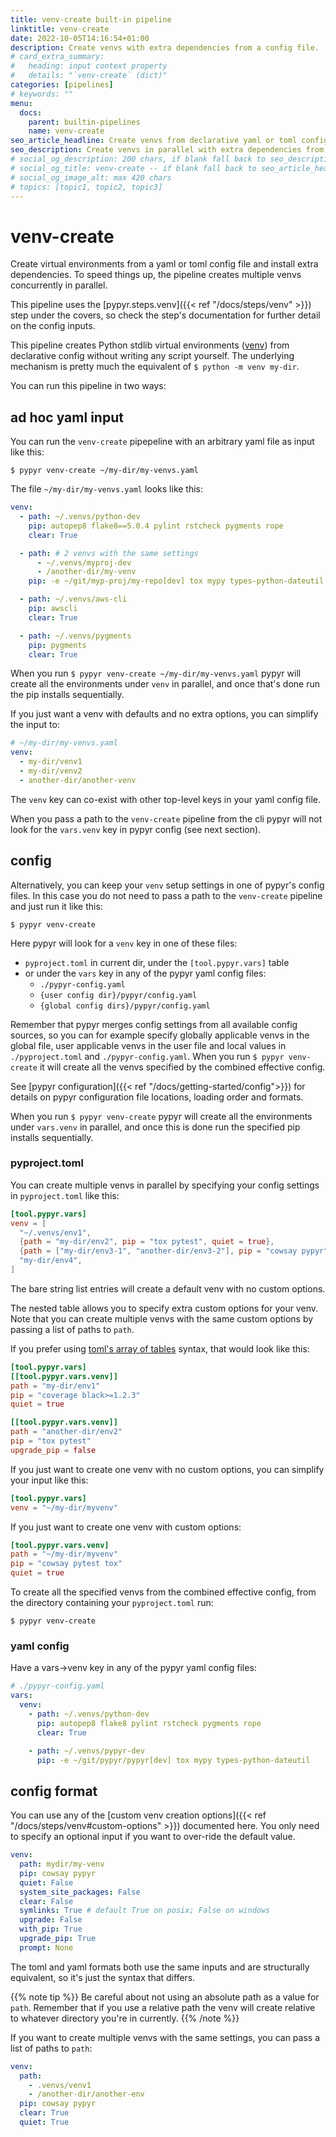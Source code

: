 ```yaml
---
title: venv-create built-in pipeline
linktitle: venv-create
date: 2022-10-05T14:16:54+01:00
description: Create venvs with extra dependencies from a config file.
# card_extra_summary:
#   heading: input context property
#   details: "`venv-create` (dict)"
categories: [pipelines]
# keywords: ""
menu:
  docs:
    parent: builtin-pipelines
    name: venv-create
seo_article_headline: Create venvs from declarative yaml or toml config files.
seo_description: Create venvs in parallel with extra dependencies from a config file without writing any code.
# social_og_description: 200 chars, if blank fall back to seo_description then description
# social_og_title: venv-create -- if blank fall back to seo_article_headline > .Title. Max 70 chars
# social_og_image_alt: max 420 chars
# topics: [topic1, topic2, topic3]
---
```

# venv-create
Create virtual environments from a yaml or toml config file and install extra
dependencies. To speed things up, the pipeline creates multiple venvs
concurrently in parallel.

This pipeline uses the [pypyr.steps.venv]({{< ref "/docs/steps/venv" >}}) step
under the covers, so check the step's documentation for further detail on the
config inputs.

This pipeline creates Python stdlib virtual environments
([venv](https://docs.python.org/3/library/venv.html)) from declarative config
without writing any script yourself. The underlying mechanism is pretty much
the equivalent of `$ python -m venv my-dir`.

You can run this pipeline in two ways:

## ad hoc yaml input
You can run the `venv-create` pipepeline with an arbitrary yaml file as input
like this:

```text
$ pypyr venv-create ~/my-dir/my-venvs.yaml
```

The file `~/my-dir/my-venvs.yaml` looks like this:
```yaml
venv:
  - path: ~/.venvs/python-dev
    pip: autopep8 flake8==5.0.4 pylint rstcheck pygments rope
    clear: True

  - path: # 2 venvs with the same settings
      - ~/.venvs/myproj-dev
      - /another-dir/my-venv
    pip: -e ~/git/myp-proj/my-repo[dev] tox mypy types-python-dateutil

  - path: ~/.venvs/aws-cli
    pip: awscli
    clear: True

  - path: ~/.venvs/pygments
    pip: pygments
    clear: True
```

When you run `$ pypyr venv-create ~/my-dir/my-venvs.yaml` pypyr will create
all the environments under `venv` in parallel, and once that's done run the
pip installs sequentially.

If you just want a venv with defaults and no extra options, you can simplify
the input to:

```yaml
# ~/my-dir/my-venvs.yaml
venv:
  - my-dir/venv1
  - my-dir/venv2
  - another-dir/another-venv
```

The `venv` key can co-exist with other top-level keys in your yaml config file.

When you pass a path to the `venv-create` pipeline from the cli pypyr will not
look for the `vars.venv` key in pypyr config (see next section).

## config
Alternatively, you can keep your `venv` setup settings in one of pypyr's config
files. In this case you do not need to pass a path to the `venv-create` pipeline
and just run it like this:

```text
$ pypyr venv-create
```

Here pypyr will look for a `venv` key in one of these files:
- `pyproject.toml` in current dir, under the `[tool.pypyr.vars]` table
- or under the `vars` key in any of the pypyr yaml config files:
  - `./pypyr-config.yaml`
  - `{user config dir}/pypyr/config.yaml`
  - `{global config dirs}/pypyr/config.yaml`

Remember that pypyr merges config settings from all available config sources, so
you can for example specify globally applicable venvs in the global file, user
applicable venvs in the user file and local values in `./pyproject.toml` and
`./pypyr-config.yaml`. When you run `$ pypyr venv-create` it will create all the
venvs specified by the combined effective config.

See [pypyr configuration]({{< ref "/docs/getting-started/config">}}) for
details on pypyr configuration file locations, loading order and formats.

When you run `$ pypyr venv-create` pypyr will create all the environments under
`vars.venv` in parallel, and once this is done run the specified pip installs
sequentially.

### pyproject.toml
You can create multiple venvs in parallel by specifying your config settings
in `pyproject.toml` like this:
```toml
[tool.pypyr.vars]
venv = [
  "~/.venvs/env1",
  {path = "my-dir/env2", pip = "tox pytest", quiet = true},
  {path = ["my-dir/env3-1", "another-dir/env3-2"], pip = "cowsay pypyr", quiet = true},
  "my-dir/env4",
]
```

The bare string list entries will create a default venv with no custom options.

The nested table allows you to specify extra custom options for your venv. Note
that you can create multiple venvs with the same custom options by passing a
list of paths to `path`.

If you prefer using
[toml's array of tables](https://toml.io/en/latest#array-of-tables) syntax,
that would look like this:
```toml
[tool.pypyr.vars]
[[tool.pypyr.vars.venv]]
path = "my-dir/env1"
pip = "coverage black>=1.2.3"
quiet = true

[[tool.pypyr.vars.venv]]
path = "another-dir/env2"
pip = "tox pytest"
upgrade_pip = false
```
If you just want to create one venv with no custom options, you can simplify
your input like this:
```toml
[tool.pypyr.vars]
venv = "~/my-dir/myvenv"
```

If you just want to create one venv with custom options:
```toml
[tool.pypyr.vars.venv]
path = "~/my-dir/myvenv"
pip = "cowsay pytest tox"
quiet = true
```

To create all the specified venvs from the combined effective config, from the
directory containing your `pyproject.toml` run:
```text
$ pypyr venv-create
```

### yaml config
Have a vars->venv key in any of the pypyr yaml config files:
```yaml
# ./pypyr-config.yaml
vars:
  venv:
    - path: ~/.venvs/python-dev
      pip: autopep8 flake8 pylint rstcheck pygments rope
      clear: True

    - path: ~/.venvs/pypyr-dev
      pip: -e ~/git/pypyr/pypyr[dev] tox mypy types-python-dateutil
```

## config format
You can use any of the
[custom venv creation options]({{< ref "/docs/steps/venv#custom-options" >}})
documented here. You only need to specify an optional input if you want to
over-ride the default value.

```yaml
venv:
  path: mydir/my-venv
  pip: cowsay pypyr
  quiet: False
  system_site_packages: False
  clear: False
  symlinks: True # default True on posix; False on windows
  upgrade: False
  with_pip: True
  upgrade_pip: True
  prompt: None
```

The toml and yaml formats both use the same inputs and are structurally
equivalent, so it's just the syntax that differs.

{{% note tip %}}
Be careful about not using an absolute path as a value for `path`. Remember that
if you use a relative path the venv will create relative to whatever directory
you're in currently.
{{% /note %}}

If you want to create multiple venvs with the same settings, you can pass a
list of paths to `path`:

```yaml
venv:
  path:
    - .venvs/venv1
    - /another-dir/another-env
  pip: cowsay pypyr
  clear: True
  quiet: True
```